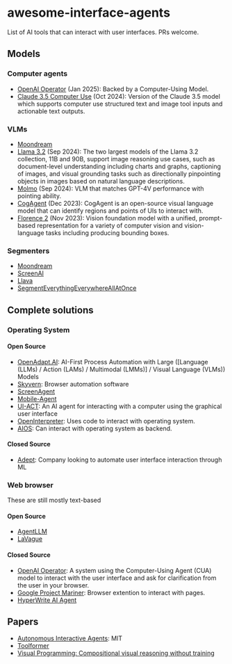 # awesome-interface-agents
List of AI tools that can interact with user interfaces. PRs welcome.

## Models
### Computer agents
* [OpenAI Operator](https://operator.chatgpt.com/) (Jan 2025): Backed by a Computer-Using Model.
* [Claude 3.5 Computer Use](https://docs.anthropic.com/en/docs/build-with-claude/computer-use) (Oct 2024): Version of the Claude 3.5 model which supports computer use structured text and image tool inputs and actionable text outputs. 

### VLMs
* [Moondream](https://moondream.ai/)
* [Llama 3.2](https://github.com/meta-llama/llama-models/blob/main/models/llama3_2/MODEL_CARD_VISION.md) (Sep 2024): The two largest models of the Llama 3.2 collection, 11B and 90B, support image reasoning use cases, such as document-level understanding including charts and graphs, captioning of images, and visual grounding tasks such as directionally pinpointing objects in images based on natural language descriptions.
* [Molmo](https://molmo.allenai.org/blog) (Sep 2024): VLM that matches GPT-4V performance with pointing ability.
* [CogAgent](https://github.com/THUDM/CogVLM/tree/main?tab=readme-ov-file#introduction-to-cogagent) (Dec 2023): CogAgent is an open-source visual language model that can identify regions and points of UIs to interact with.
* [Florence 2](https://arxiv.org/abs/2311.06242) (Nov 2023): Vision foundation model with a unified, prompt-based representation for a variety of computer vision and vision-language tasks including producing bounding boxes.

### Segmenters
* [Moondream](https://moondream.ai/)
* [ScreenAI](https://research.google/blog/screenai-a-visual-language-model-for-ui-and-visually-situated-language-understanding/)
* [Llava](https://llava-vl.github.io/)
* [SegmentEverythingEverywhereAllAtOnce](https://github.com/UX-Decoder/Segment-Everything-Everywhere-All-At-Once)

## Complete solutions
### Operating System
#### Open Source
* [OpenAdapt.AI](https://openadapt.ai/): AI-First Process Automation with Large ([Language (LLMs) / Action (LAMs) / Multimodal (LMMs)] / Visual Language (VLMs)) Models
* [Skyvern](https://github.com/skyvern-ai/skyvern): Browser automation software
* [ScreenAgent](https://github.com/niuzaisheng/ScreenAgent)
* [Mobile-Agent](https://ar5iv.labs.arxiv.org/html/2401.16158v1)
* [UI-ACT](https://github.com/TobiasNorlund/UI-Act): An AI agent for interacting with a computer using the graphical user interface
* [OpenInterpreter](https://github.com/OpenInterpreter/open-interpreter): Uses code to interact with operating system.
* [AIOS](https://github.com/agiresearch/AIOS): Can interact with operating system as backend.

#### Closed Source
* [Adept](https://adept.ai): Company looking to automate user interface interaction through ML

### Web browser
These are still mostly text-based
#### Open Source
* [AgentLLM](https://github.com/idosal/AgentLLM)
* [LaVague](https://github.com/lavague-ai/LaVague)

#### Closed Source
* [OpenAI Operator](https://operator.chatgpt.com/): A system using the Computer-Using Agent (CUA) model to interact with the user interface and ask for clarification from the user in your browser.
* [Google Project Mariner](https://deepmind.google/technologies/project-mariner/): Browser extention to interact with pages.
* [HyperWrite AI Agent](https://www.hyperwriteai.com/personal-assistant)

## Papers
* [Autonomous Interactive Agents](https://web.media.mit.edu/~lieber/Lieberary/Letizia/AIA/AIA.html): MIT
* [Toolformer](https://arxiv.org/abs/2302.04761)
* [Visual Programming: Compositional visual reasoning without training](https://openaccess.thecvf.com/content/CVPR2023/papers/Gupta_Visual_Programming_Compositional_Visual_Reasoning_Without_Training_CVPR_2023_paper.pdf)
